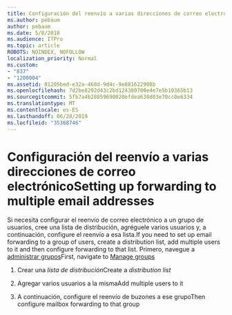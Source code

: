```yaml
---
title: Configuración del reenvío a varias direcciones de correo electrónico
ms.author: pebaum
author: pebaum
ms.date: 5/8/2018
ms.audience: ITPro
ms.topic: article
ROBOTS: NOINDEX, NOFOLLOW
localization_priority: Normal
ms.custom:
- "837"
- "1200004"
ms.assetid: 81205bed-e32a-468d-9d4c-9e881622908b
ms.openlocfilehash: 7d2be8292d43c2bd124380700e4e7e5b10365b13
ms.sourcegitcommit: 5fb7a4b28859690020efdea630d03e70cc0e6334
ms.translationtype: MT
ms.contentlocale: es-ES
ms.lasthandoff: 06/28/2019
ms.locfileid: "35368746"
---
```

# <a name="setting-up-forwarding-to-multiple-email-addresses"></a><span data-ttu-id="d7ae9-102">Configuración del reenvío a varias direcciones de correo electrónico</span><span class="sxs-lookup"><span data-stu-id="d7ae9-102">Setting up forwarding to multiple email addresses</span></span>

<span data-ttu-id="d7ae9-103">Si necesita configurar el reenvío de correo electrónico a un grupo de usuarios, cree una lista de distribución, agréguele varios usuarios y, a continuación, configure el reenvío a esa lista.</span><span class="sxs-lookup"><span data-stu-id="d7ae9-103">If you need to set up email forwarding to a group of users, create a distribution list, add multiple users to it and then configure forwarding to that list.</span></span> <span data-ttu-id="d7ae9-104">Primero, navegue a [administrar grupos](https://portal.office.com/adminportal/home#/groups)</span><span class="sxs-lookup"><span data-stu-id="d7ae9-104">First, navigate to [Manage groups](https://portal.office.com/adminportal/home#/groups)</span></span>
  
1. <span data-ttu-id="d7ae9-105">Crear una *lista de distribución*</span><span class="sxs-lookup"><span data-stu-id="d7ae9-105">Create a  *distribution list*</span></span>

2. <span data-ttu-id="d7ae9-106">Agregar varios usuarios a la misma</span><span class="sxs-lookup"><span data-stu-id="d7ae9-106">Add multiple users to it</span></span>

3. <span data-ttu-id="d7ae9-107">A continuación, configure el reenvío de buzones a ese grupo</span><span class="sxs-lookup"><span data-stu-id="d7ae9-107">Then configure mailbox forwarding to that group</span></span>
